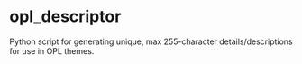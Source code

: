 # opl_descriptor
Python script for generating unique, max 255-character details/descriptions for use in OPL themes.
